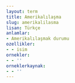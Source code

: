 ```yaml
---
layout: term
title: Amerikalılaşma
slug: amerikalilasma
lisan: Türkçe
anlamlar:
- Amerikalılaşmak durumu
ozellikler:
- - isim
ornekler:
- - ''
orneklerkaynak:
- - ''
---
```

